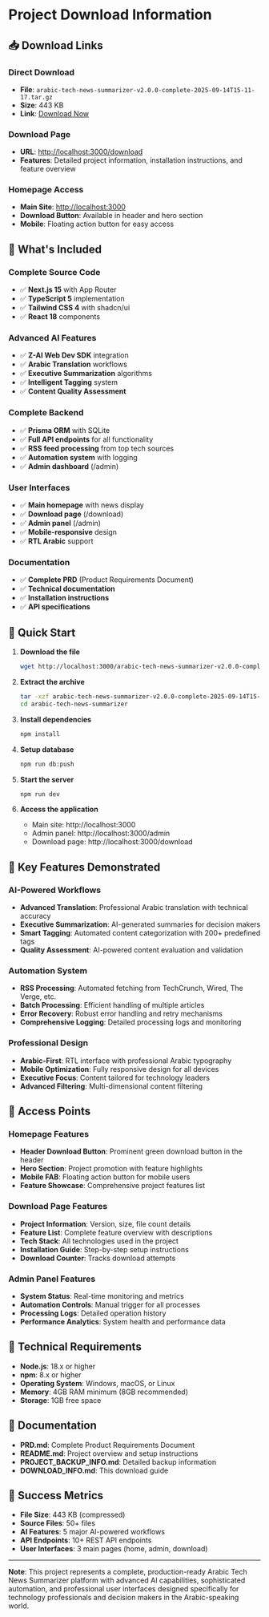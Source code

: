 # Project Download Information

## 📥 Download Links

### Direct Download
- **File**: `arabic-tech-news-summarizer-v2.0.0-complete-2025-09-14T15-11-17.tar.gz`
- **Size**: 443 KB
- **Link**: [Download Now](http://localhost:3000/arabic-tech-news-summarizer-v2.0.0-complete-2025-09-14T15-11-17.tar.gz)

### Download Page
- **URL**: [http://localhost:3000/download](http://localhost:3000/download)
- **Features**: Detailed project information, installation instructions, and feature overview

### Homepage Access
- **Main Site**: [http://localhost:3000](http://localhost:3000)
- **Download Button**: Available in header and hero section
- **Mobile**: Floating action button for easy access

## 🎯 What's Included

### Complete Source Code
- ✅ **Next.js 15** with App Router
- ✅ **TypeScript 5** implementation
- ✅ **Tailwind CSS 4** with shadcn/ui
- ✅ **React 18** components

### Advanced AI Features
- ✅ **Z-AI Web Dev SDK** integration
- ✅ **Arabic Translation** workflows
- ✅ **Executive Summarization** algorithms
- ✅ **Intelligent Tagging** system
- ✅ **Content Quality Assessment**

### Complete Backend
- ✅ **Prisma ORM** with SQLite
- ✅ **Full API endpoints** for all functionality
- ✅ **RSS feed processing** from top tech sources
- ✅ **Automation system** with logging
- ✅ **Admin dashboard** (/admin)

### User Interfaces
- ✅ **Main homepage** with news display
- ✅ **Download page** (/download)
- ✅ **Admin panel** (/admin)
- ✅ **Mobile-responsive** design
- ✅ **RTL Arabic** support

### Documentation
- ✅ **Complete PRD** (Product Requirements Document)
- ✅ **Technical documentation**
- ✅ **Installation instructions**
- ✅ **API specifications**

## 🚀 Quick Start

1. **Download the file**
   ```bash
   wget http://localhost:3000/arabic-tech-news-summarizer-v2.0.0-complete-2025-09-14T15-11-17.tar.gz
   ```

2. **Extract the archive**
   ```bash
   tar -xzf arabic-tech-news-summarizer-v2.0.0-complete-2025-09-14T15-11-17.tar.gz
   cd arabic-tech-news-summarizer
   ```

3. **Install dependencies**
   ```bash
   npm install
   ```

4. **Setup database**
   ```bash
   npm run db:push
   ```

5. **Start the server**
   ```bash
   npm run dev
   ```

6. **Access the application**
   - Main site: http://localhost:3000
   - Admin panel: http://localhost:3000/admin
   - Download page: http://localhost:3000/download

## 🌟 Key Features Demonstrated

### AI-Powered Workflows
- **Advanced Translation**: Professional Arabic translation with technical accuracy
- **Executive Summarization**: AI-generated summaries for decision makers
- **Smart Tagging**: Automated content categorization with 200+ predefined tags
- **Quality Assessment**: AI-powered content evaluation and validation

### Automation System
- **RSS Processing**: Automated fetching from TechCrunch, Wired, The Verge, etc.
- **Batch Processing**: Efficient handling of multiple articles
- **Error Recovery**: Robust error handling and retry mechanisms
- **Comprehensive Logging**: Detailed processing logs and monitoring

### Professional Design
- **Arabic-First**: RTL interface with professional Arabic typography
- **Mobile Optimization**: Fully responsive design for all devices
- **Executive Focus**: Content tailored for technology leaders
- **Advanced Filtering**: Multi-dimensional content filtering

## 📱 Access Points

### Homepage Features
- **Header Download Button**: Prominent green download button in the header
- **Hero Section**: Project promotion with feature highlights
- **Mobile FAB**: Floating action button for mobile users
- **Feature Showcase**: Comprehensive project features list

### Download Page Features
- **Project Information**: Version, size, file count details
- **Feature List**: Complete feature overview with descriptions
- **Tech Stack**: All technologies used in the project
- **Installation Guide**: Step-by-step setup instructions
- **Download Counter**: Tracks download attempts

### Admin Panel Features
- **System Status**: Real-time monitoring and metrics
- **Automation Controls**: Manual trigger for all processes
- **Processing Logs**: Detailed operation history
- **Performance Analytics**: System health and performance data

## 🔧 Technical Requirements

- **Node.js**: 18.x or higher
- **npm**: 8.x or higher
- **Operating System**: Windows, macOS, or Linux
- **Memory**: 4GB RAM minimum (8GB recommended)
- **Storage**: 1GB free space

## 📄 Documentation

- **PRD.md**: Complete Product Requirements Document
- **README.md**: Project overview and setup instructions
- **PROJECT_BACKUP_INFO.md**: Detailed backup information
- **DOWNLOAD_INFO.md**: This download guide

## 🎯 Success Metrics

- **File Size**: 443 KB (compressed)
- **Source Files**: 50+ files
- **AI Features**: 5 major AI-powered workflows
- **API Endpoints**: 10+ REST API endpoints
- **User Interfaces**: 3 main pages (home, admin, download)

---

**Note**: This project represents a complete, production-ready Arabic Tech News Summarizer platform with advanced AI capabilities, sophisticated automation, and professional user interfaces designed specifically for technology professionals and decision makers in the Arabic-speaking world.